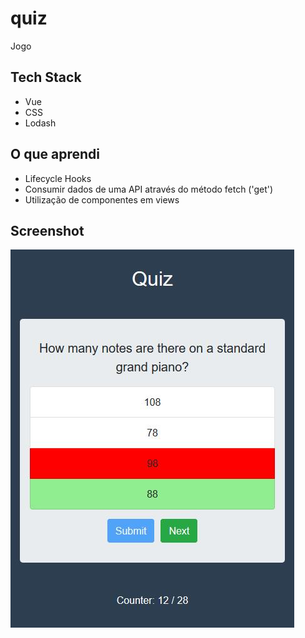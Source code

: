 # quiz
Jogo

## Tech Stack
* Vue
* CSS
* Lodash

## O que aprendi
* Lifecycle Hooks
* Consumir dados de uma API através do método fetch ('get')
* Utilização de componentes em views

## Screenshot

![Image of screenshot](https://raw.githubusercontent.com/jadefr/quiz/master/src/assets/quiz.jpg)

